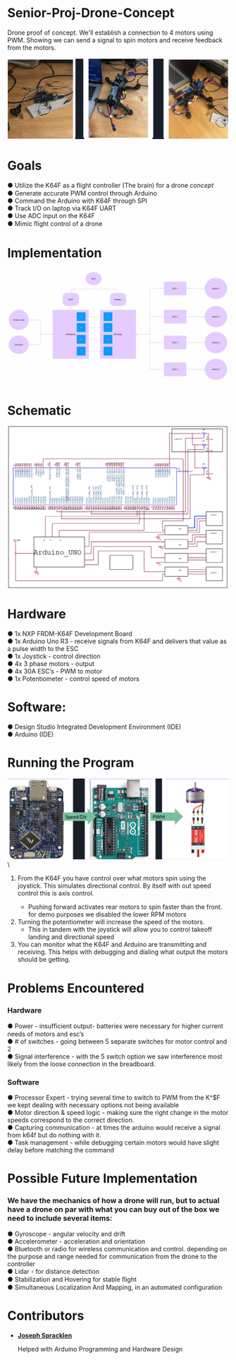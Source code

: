 # Senior-Proj-Drone-Concept
Drone proof of concept. We'll establish a connection to 4 motors using PWM. Showing we can send a signal to spin motors and receive feedback from the motors.\
\
![](./assets/image4.png)
# Goals
● Utilize the K64F as a ﬂight controller (The brain) for a  drone *concept*\
● Generate accurate PWM control through Arduino\
● Command the Arduino with K64F through SPI \
● Track I/O on laptop via K64F UART\
● Use ADC input on the K64F\
● Mimic ﬂight control of a drone

# Implementation
![](./assets/image3.png)
# Schematic
![](./assets/image2.png)
# Hardware
● 1x NXP FRDM-K64F Development Board\
● 1x Arduino Uno R3 - receive signals from K64F and delivers that value as a pulse width to the ESC\
● 1x Joystick - control direction\
● 4x 3 phase motors - output\
● 4x 30A ESC’s - PWM to motor\
● 1x Potentiometer - control speed of motors
# Software:
● Design Studio Integrated Development Environment (IDE) \
● Arduino (IDE)
# Running the Program
![](./assets/image1.png)\
<ol>
  <li>From the K64F you have control over what motors spin using the joystick. This simulates directional control. By itself with out speed control this is axis control.</li>
    <ul>
        <li>
            Pushing forward activates rear motors to spin faster than the front. for demo purposes we disabled the lower RPM motors
        </il>    
    </ul>
  <li>Turning the potentiometer will increase the speed of the motors.
    <ul>
      <li>This in tandem with the joystick will allow you to control takeoff landing and directional speed</li>
    </ul>
  </li>
  <li>You can monitor what the K64F and Arduino are transmitting and receiving. This helps with debugging and dialing what output the motors should be getting. </li>
</ol>

# Problems Encountered
### Hardware
● Power - insufﬁcient output- batteries were necessary for higher current needs of motors and esc’s\
● # of switches - going between 5 separate switches for motor control and 2\
● Signal interference - with the 5 switch option we saw interference most likely from the loose connection in the breadboard.

### Software
● Processor Expert - trying several time to switch to PWM from the K^$F we kept dealing with necessary options not being available\
● Motor direction & speed logic - making sure the right change in the motor speeds correspond to the correct direction.\
● Capturing communication - at times the arduino would receive a signal from k64f but do nothing with it. \
● Task management - while debugging certain motors would have slight delay before matching the command

# Possible Future Implementation
### We have the mechanics of how a drone will run, but to actual have a drone on par with what you can buy out of the box we need to include several items:
● Gyroscope - angular velocity and drift\
● Accelerometer - acceleration and orientation\
● Bluetooth or radio for wireless communication and control. depending on the purpose and range needed for communication from the drone to the controller\
● Lidar - for distance detection\
● Stabilization and Hovering for stable ﬂight\
● Simultaneous Localization And Mapping, in an automated configuration

# Contributors

* **[Joseph Spracklen](https://github.com/joesprack)**

  Helped with Arduino Programming and Hardware Design